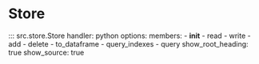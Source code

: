 # Store

::: src.store.Store
    handler: python
    options:
      members:
        - __init__
        - read
        - write
        - add
        - delete
        - to_dataframe
        - query_indexes
        - query
      show_root_heading: true
      show_source: true
